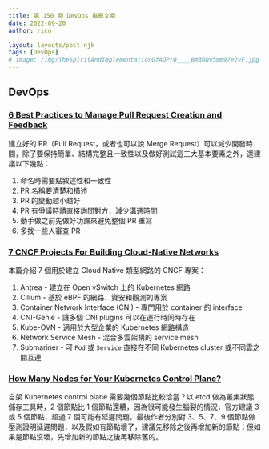 ```yaml
---
title: 第 150 期 DevOps 推薦文章
date: 2022-09-20
author: rico

layout: layouts/post.njk
tags: [DevOps]
# image: /img/TheSpiritAndImplementationOfAOP/0____Bm36Dv5mm97e2vF.jpg
---
```


## DevOps

<!-- summary -->
### [6 Best Practices to Manage Pull Request Creation and Feedback](https://doordash.engineering/2022/08/23/6-best-practices-to-manage-pull-request-creation-and-feedback/)

建立好的 PR（Pull Request，或者也可以說 Merge Request）可以減少開發時間，除了要保持簡單、結構完整且一致性以及做好測試這三大基本要素之外，還建議以下幾點：<!-- summary -->
1. 命名時需要點敘述性和一致性
2. PR 名稱要清楚和描述
3. PR 的變動越小越好
4. PR 有爭議時請直接詢問對方，減少溝通時間
5. 動手做之前先做好功課來避免整個 PR 重寫
6. 多找一些人審查 PR

### [7 CNCF Projects For Building Cloud-Native Networks](https://containerjournal.com/features/7-cncf-projects-for-building-cloud-native-networks/)

本篇介紹 7 個用於建立 Cloud Native 類型網路的 CNCF 專案：
1. Antrea - 建立在 Open vSwitch 上的 Kubernetes 網路
2. Cilium - 基於 eBPF 的網路、資安和觀測的專案
3. Container Network Interface (CNI) - 專門用於 container 的 interface
4. CNI-Genie - 讓多個 CNI plugins 可以在運行時同時存在
5. Kube-OVN - 適用於大型企業的 Kubernetes 網路構造
6. Network Service Mesh - 混合多雲架構的 service mesh
7. Submariner - 可 `Pod` 或 `Service` 直接在不同 Kubernetes cluster 或不同雲之間互連

### [How Many Nodes for Your Kubernetes Control Plane?](https://thenewstack.io/how-many-nodes-for-your-kubernetes-control-plane/)

自架 Kubernetes control plane 需要幾個節點比較洽當？以 etcd 做為叢集狀態儲存工具時，2 個節點比 1 個節點還糟，因為很可能發生腦裂的情況，官方建議 3 或 5 個節點，超過 7 個可能有延遲問題。最後作者分別對 3、5、7、9 個節點做壓測證明延遲問題，以及假如有節點壞了，建議先移除之後再增加新的節點；但如果是節點沒壞，先增加新的節點之後再移除舊的。